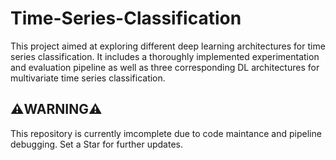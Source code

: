 # Time-Series-Classification
This project aimed at exploring different deep learning architectures for time series classification. It includes a thoroughly implemented experimentation and evaluation pipeline as well as three corresponding DL architectures for multivariate time series classification. 

## ⚠️WARNING⚠️
This repository is currently imcomplete due to code maintance and pipeline debugging. Set a Star for further updates.
